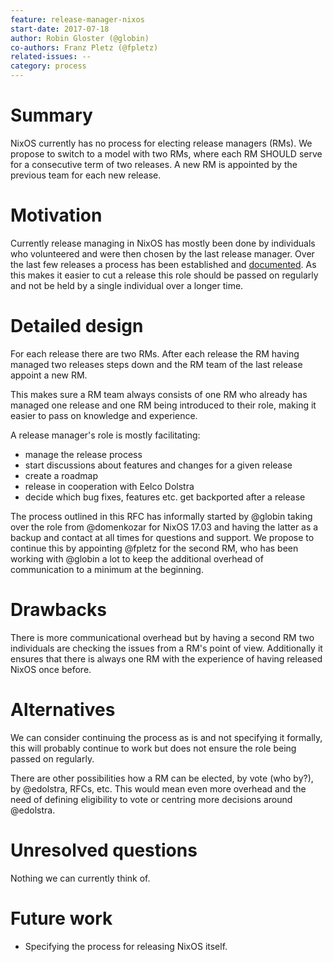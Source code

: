 ```yaml
---
feature: release-manager-nixos
start-date: 2017-07-18
author: Robin Gloster (@globin)
co-authors: Franz Pletz (@fpletz)
related-issues: --
category: process
---
```


# Summary
[summary]: #summary

NixOS currently has no process for electing release managers (RMs). We propose to
switch to a model with two RMs, where each RM SHOULD
serve for a consecutive term of two releases. A new RM is appointed
by the previous team for each new release.

# Motivation
[motivation]: #motivation

Currently release managing in NixOS has mostly been done by individuals who
volunteered and were then chosen by the last release manager. Over the last
few releases a process has been established and
[documented](https://nixos.org/nixos/manual/index.html#release-process).
As this makes it easier to cut a release this role should be passed on
regularly and not be held by a single individual over a longer time.

# Detailed design
[design]: #detailed-design

For each release there are two RMs. After each release the RM having
managed two releases steps down and the RM team of the last release
appoint a new RM.

This makes sure a RM team always consists of one RM who already has
managed one release and one RM being introduced to their role, making
it easier to pass on knowledge and experience.

A release manager's role is mostly facilitating:
 * manage the release process
 * start discussions about features and changes for a given release
 * create a roadmap
 * release in cooperation with Eelco Dolstra
 * decide which bug fixes, features etc. get backported after a release

The process outlined in this RFC has informally started by @globin taking
over the role from @domenkozar for NixOS 17.03 and having the latter as a
backup and contact at all times for questions and support. We propose to
continue this by appointing @fpletz for the second RM, who has been working
with @globin a lot to keep the additional overhead of communication to a
minimum at the beginning.

# Drawbacks
[drawbacks]: #drawbacks

There is more communicational overhead but by having a second RM
two individuals are checking the issues from a RM's point of view.
Additionally it ensures that there is always one
RM with the experience of having released NixOS once before.

# Alternatives
[alternatives]: #alternatives

We can consider continuing the process as is and not specifying it formally,
this will probably continue to work but does not ensure the role being passed
on regularly.

There are other possibilities how a RM can be elected, by vote (who by?), by
@edolstra, RFCs, etc. This would mean even more overhead and the need of
defining eligibility to vote or centring more decisions around @edolstra.

# Unresolved questions
[unresolved]: #unresolved-questions

Nothing we can currently think of.

# Future work
[future]: #future-work

 * Specifying the process for releasing NixOS itself.
